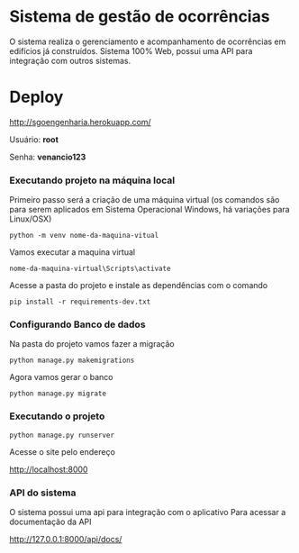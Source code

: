 # Sistema de gestão de ocorrências

O sistema realiza o gerenciamento e acompanhamento de ocorrências em edifícios já construídos.
Sistema 100% Web, possui uma API para integração com outros sistemas.

# Deploy
<a href="http://sgoengenharia.herokuapp.com/">http://sgoengenharia.herokuapp.com/</a>
<p>Usuário: <b>root</b></p>
<p>Senha: <b>venancio123</b></p>


### Executando projeto na máquina local

Primeiro passo será a criação de uma máquina virtual (os comandos são para serem aplicados em Sistema Operacional Windows, há variações para Linux/OSX)

```
python -m venv nome-da-maquina-vitual
```

Vamos executar a maquina virtual

```
nome-da-maquina-virtual\Scripts\activate
```

Acesse a pasta do projeto e instale as dependências com o comando

```
pip install -r requirements-dev.txt
```

### Configurando Banco de dados

Na pasta do projeto vamos fazer a migração

```
python manage.py makemigrations

```

Agora vamos gerar o banco

```
python manage.py migrate

```

### Executando o projeto

```
python manage.py runserver
```

Acesse o site pelo endereço
	
<a href="http://localhost:8000">http://localhost:8000</a>


### API do sistema
<p>O sistema possui uma api para integração com o aplicativo
Para acessar a documentação da API</p>



<a href="http://localhost:8000/api/docs/">http://127.0.0.1:8000/api/docs/</a>

